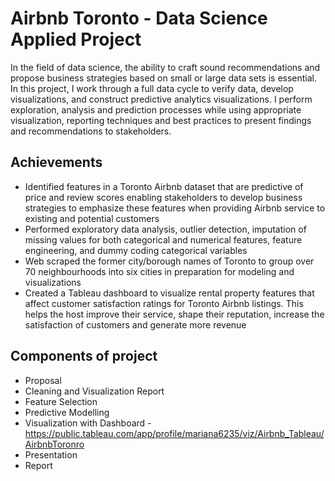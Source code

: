 # Airbnb Toronto - Data Science Applied Project
In the field of data science, the ability to craft sound recommendations and propose business strategies based on small or large data sets is essential. In this project, I work through a full data cycle to verify data, develop visualizations, and construct predictive analytics visualizations. I perform exploration, analysis and prediction processes while using appropriate visualization, reporting techniques and best practices to present findings and recommendations to stakeholders.

## Achievements
- Identified features in a Toronto Airbnb dataset that are predictive of price and review scores enabling stakeholders to develop business strategies to emphasize these features when providing Airbnb service to existing and potential customers
- Performed exploratory data analysis, outlier detection, imputation of missing values for both categorical and numerical features, feature engineering, and dummy coding categorical variables
- Web scraped the former city/borough names of Toronto to group over 70 neighbourhoods into six cities in preparation for modeling and visualizations
- Created a Tableau dashboard to visualize rental property features that affect customer satisfaction ratings for Toronto Airbnb listings. This helps the host improve their service, shape their reputation, increase the satisfaction of customers and generate more revenue

## Components of project
* Proposal
* Cleaning and Visualization Report
* Feature Selection
* Predictive Modelling
* Visualization with Dashboard - https://public.tableau.com/app/profile/mariana6235/viz/Airbnb_Tableau/AirbnbToronro
* Presentation
* Report
